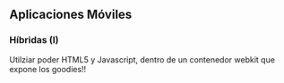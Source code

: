 ## Aplicaciones Móviles
### Híbridas (I)

Utilziar poder HTML5 y Javascript, dentro de un contenedor webkit que expone los goodies!!



